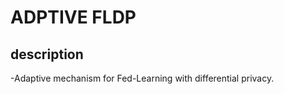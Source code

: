 # ADPTIVE FLDP


## description
-Adaptive mechanism for Fed-Learning with differential privacy.




